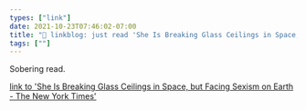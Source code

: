 ```yaml
---
types: ["link"]
date: 2021-10-23T07:46:02-07:00
title: "🔗 linkblog: just read 'She Is Breaking Glass Ceilings in Space, but Facing Sexism on Earth - The New York Times'"
tags: [""]
---
```

Sobering read.
 
[link to 'She Is Breaking Glass Ceilings in Space, but Facing Sexism on Earth - The New York Times'](https://www.nytimes.com/2021/10/23/world/asia/china-space-women-wang-yaping.html)
